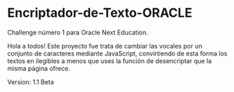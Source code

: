 # Encriptador-de-Texto-ORACLE
Challenge número 1 para Oracle Next Education.

Hola a todos! Este proyecto fue trata de cambiar las vocales por un conjunto de caracteres mediante JavaScript, convirtiendo de esta forma los textos en ilegibles a menos que uses la función de desencriptar que la misma página ofrece. 

Version: 1.1 Beta

